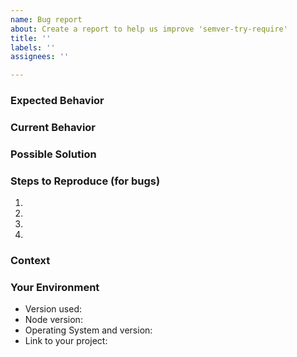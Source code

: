 ```yaml
---
name: Bug report
about: Create a report to help us improve 'semver-try-require'
title: ''
labels: ''
assignees: ''

---
```


<!--- Provide a general summary of the issue in the Title above -->

### Expected Behavior
<!--- Tell us what you expect should happen -->

### Current Behavior
<!--- Tell us what happens instead of the expected behavior -->

### Possible Solution
<!--- Not obligatory, but suggest a fix/reason for the bug, -->
<!--- or ideas how to implement the addition or change -->

### Steps to Reproduce (for bugs)
<!--- Provide a link to a live example, or an unambiguous set of steps to -->
<!--- reproduce this bug. Include code to reproduce, if relevant -->
1.
2.
3.
4.

### Context
<!--- How has this issue affected you? What are you trying to accomplish? -->
<!--- Providing context helps us understand better, which will likely result in better, faster, stronger fixes -->

### Your Environment
<!--- Include as many relevant details about the environment you experienced the bug in -->
* Version used:
* Node version:
* Operating System and version:
* Link to your project:
